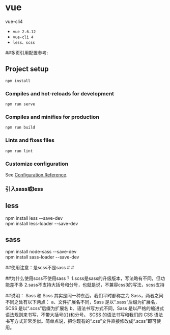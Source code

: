 # vue
vue-cli4

- `vue 2.6.12`
- `vue-cli 4`
- `less、scss`

##多页引用配置参考:
[](https://www.z01.com/blog/products/3512.shtml)
[](https://www.cnblogs.com/HYZhou2018/p/10419703.html)

## Project setup
```
npm install
```

### Compiles and hot-reloads for development
```
npm run serve
```

### Compiles and minifies for production
```
npm run build
```

### Lints and fixes files
```
npm run lint
```

### Customize configuration
See [Configuration Reference](https://cli.vuejs.org/config/).

### 引入sass或less
## less
npm install less --save-dev  
npm install less-loader --save-dev  
## sass
npm install node-sass --save-dev  
npm install sass-loader --save-dev  

##使用注意：是scss不是sass
#<style  lang="scss" scoped></style>
#<style  lang="less" scoped></style>

##为什么使用scss不使用sass？
1.scss是sass的升级版本，写法略有不同，但功能差不多
2.sass不支持大括号和分号，也就是说，不兼容css3的写法，scss支持

##说明：
Sass 和 Scss 其实是同一种东西，我们平时都称之为 Sass，两者之间不同之处有以下两点：
a、文件扩展名不同，Sass 是以“.sass”后缀为扩展名， SCSS 是以“.scss”后缀为扩展名
b、语法书写方式不同，Sass 是以严格的缩进式语法规则来书写，不带大括号({})和分号。
SCSS 的语法书写和我们的 CSS 语法书写方式非常类似。简单点说，把你现有的“.css”文件直接修改成“.scss”即可使用。